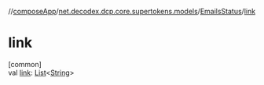 //[composeApp](../../../index.md)/[net.decodex.dcp.core.supertokens.models](../index.md)/[EmailsStatus](index.md)/[link](link.md)

# link

[common]\
val [link](link.md): [List](https://kotlinlang.org/api/latest/jvm/stdlib/kotlin.collections/-list/index.html)&lt;[String](https://kotlinlang.org/api/latest/jvm/stdlib/kotlin/-string/index.html)&gt;
